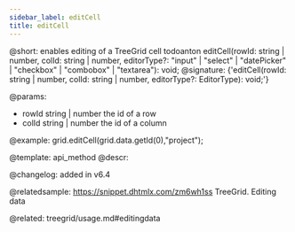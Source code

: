 ```yaml
---
sidebar_label: editCell
title: editCell
---          
```


@short: enables editing of a TreeGrid cell
todoanton editCell(rowId: string | number, colId: string | number, editorType?: "input" | "select" | "datePicker" | "checkbox" | "combobox" | "textarea"): void;
@signature: {'editCell(rowId: string | number, colId: string | number, editorType?: EditorType): void;'}

@params:
- rowId 		string | number				the id of a row
- colId 		string | number 			the id of a column

@example:
grid.editCell(grid.data.getId(0),"project");

@template: api_method
@descr:

@changelog:
added in v6.4

@relatedsample:
https://snippet.dhtmlx.com/zm6wh1ss	TreeGrid. Editing data

@related: treegrid/usage.md#editingdata
